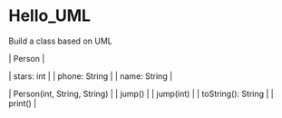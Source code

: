 # Hello_UML
Build a class based on UML

 |           Person            |

 | stars: int                  |
 | phone: String               |
 | name: String                |

 | Person(int, String, String) |
 | jump()                      |
 | jump(int)                   |
 | toString(): String          |
 | print()                     |

